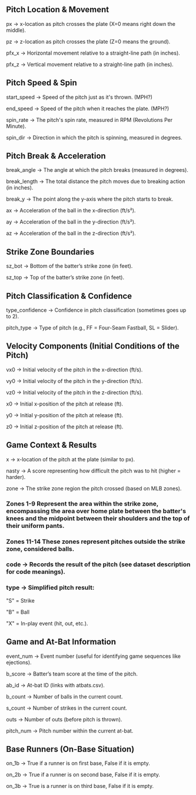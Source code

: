 ## Pitch Location & Movement

px → x-location as pitch crosses the plate (X=0 means right down the middle).

pz → z-location as pitch crosses the plate (Z=0 means the ground).

pfx_x → Horizontal movement relative to a straight-line path (in inches).

pfx_z → Vertical movement relative to a straight-line path (in inches).


## Pitch Speed & Spin

start_speed → Speed of the pitch just as it's thrown. (MPH?)

end_speed → Speed of the pitch when it reaches the plate. (MPH?)

spin_rate → The pitch's spin rate, measured in RPM (Revolutions Per Minute).

spin_dir → Direction in which the pitch is spinning, measured in degrees.


## Pitch Break & Acceleration

break_angle → The angle at which the pitch breaks (measured in degrees).

break_length → The total distance the pitch moves due to breaking action (in inches).

break_y → The point along the y-axis where the pitch starts to break.

ax → Acceleration of the ball in the x-direction (ft/s²).

ay → Acceleration of the ball in the y-direction (ft/s²).

az → Acceleration of the ball in the z-direction (ft/s²).


## Strike Zone Boundaries

sz_bot → Bottom of the batter’s strike zone (in feet).

sz_top → Top of the batter’s strike zone (in feet).


## Pitch Classification & Confidence

type_confidence → Confidence in pitch classification (sometimes goes up to 2).

pitch_type → Type of pitch (e.g., FF = Four-Seam Fastball, SL = Slider).


## Velocity Components (Initial Conditions of the Pitch)

vx0 → Initial velocity of the pitch in the x-direction (ft/s).

vy0 → Initial velocity of the pitch in the y-direction (ft/s).

vz0 → Initial velocity of the pitch in the z-direction (ft/s).

x0 → Initial x-position of the pitch at release (ft).

y0 → Initial y-position of the pitch at release (ft).

z0 → Initial z-position of the pitch at release (ft).


## Game Context & Results

x → x-location of the pitch at the plate (similar to px).

nasty → A score representing how difficult the pitch was to hit (higher = harder).

zone → The strike zone region the pitch crossed (based on MLB zones).

### Zones 1-9 Represent the area within the strike zone, encompassing the area over home plate between the batter's knees and the midpoint between their shoulders and the top of their uniform pants.

### Zones 11-14 These zones represent pitches outside the strike zone, considered balls.

### code → Records the result of the pitch (see dataset description for code meanings).

### type → Simplified pitch result:

"S" = Strike

"B" = Ball

"X" = In-play event (hit, out, etc.).


## Game and At-Bat Information

event_num → Event number (useful for identifying game sequences like ejections).

b_score → Batter’s team score at the time of the pitch.

ab_id → At-bat ID (links with atbats.csv).

b_count → Number of balls in the current count.

s_count → Number of strikes in the current count.

outs → Number of outs (before pitch is thrown).

pitch_num → Pitch number within the current at-bat.


## Base Runners (On-Base Situation)

on_1b → True if a runner is on first base, False if it is empty.

on_2b → True if a runner is on second base, False if it is empty.

on_3b → True is a runner is on third base, False if it is empty.
